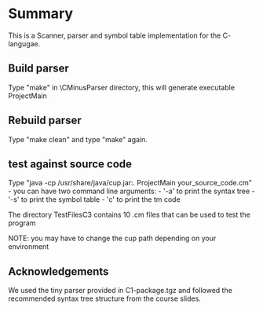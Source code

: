# Summary
This is a Scanner, parser and symbol table implementation for the C- langugae.

## Build parser
Type "make" in \CMinusParser directory, this will generate executable ProjectMain

## Rebuild parser
Type "make clean" and type "make" again.

## test against source code
Type "java -cp /usr/share/java/cup.jar:. ProjectMain your_source_code.cm" 
    - you can have two command line arguments:
        - '-a' to print the syntax tree
        - '-s' to print the symbol table
        - 'c'  to print the tm code

The directory TestFilesC3 contains 10 .cm files that can be used to test the program

NOTE: you may have to change the cup path depending on your environment

## Acknowledgements 
We used the tiny parser provided in C1-package.tgz and followed the recommended syntax tree structure from the course slides.
